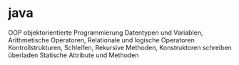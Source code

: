 # java
OOP objektorientierte Programmierung Datentypen und Variablen, Arithmetische Operatoren, Relationale und logische Operatoren Kontrollstrukturen, Schleifen, Rekursive Methoden,  Konstruktoren schreiben überladen Statische Attribute und Methoden
